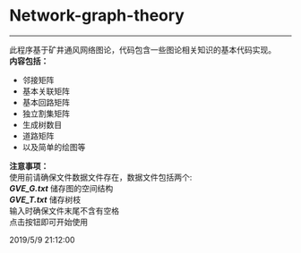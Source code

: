 # Network-graph-theory
---

此程序基于矿井通风网络图论，代码包含一些图论相关知识的基本代码实现。  
**内容包括：**  

- 邻接矩阵  
- 基本关联矩阵  
- 基本回路矩阵  
- 独立割集矩阵  
- 生成树数目  
- 道路矩阵  
- 以及简单的绘图等  
  
**注意事项：**  
使用前请确保文件数据文件存在，数据文件包括两个:  
***GVE_G.txt***	储存图的空间结构  
***GVE_T.txt***   储存树枝  
输入时确保文件末尾不含有空格  
点击按钮即可开始使用    

2019/5/9 21:12:00 